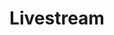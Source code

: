 ---
title: "Livestream"
layout: "redirect"
link: "http://www.youtube.com/c/MelbourneCocoaHeads/live"
---